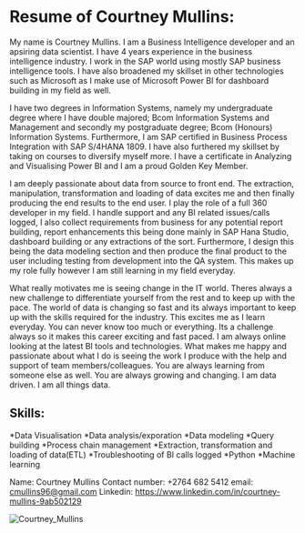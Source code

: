 # Resume of Courtney Mullins:
My name is Courtney Mullins. I am a Business Intelligence developer and an apsiring data scientist.
I have 4 years experience in the business intelligence industry. I work in the SAP world using mostly SAP business intelligence tools.
I have also broadened my skillset in other technologies such as Microsoft as I make use of Microsoft Power BI for dashboard building in my field as well.

I have two degrees in Information Systems, namely my undergraduate degree where I have double majored; Bcom Information Systems and Management and secondly my postgraduate degree; Bcom (Honours) Information Systems. Furthermore, I am SAP certified in Business Process Integration with SAP S/4HANA 1809. I have also furthered my skillset by taking on courses to diversify myself more. I have a certificate in Analyzing and Visualising Power BI and I am a proud Golden Key Member.

I am deeply passionate about data from source to front end. The extraction, manipulation, transformation and loading of data excites me and then finally producing the end results to the end user. I play the role of a full 360 developer in my field. I handle support and any BI related issues/calls logged, I also collect requirements from business for any potential report building, report enhancements this being done mainly in SAP Hana Studio, dashboard building or any extractions of the sort. Furthermore, I design this being the data modeling section and then produce the final product to the user including testing from development into the QA system. This makes up my role fully however I am still learning in my field everyday.

What really motivates me is seeing change in the IT world. Theres always a new challenge to differentiate yourself from the rest and to keep up with the pace. The world of data is changing so fast and its always important to keep up with the skills required for the industry. This excites me as I learn everyday. You can never know too much or everything. Its a challenge always so it makes this career exciting and fast paced. I am always online looking at the latest BI tools and technologies. What makes me happy and passionate about what I do is seeing the work I produce with the help and support of team members/colleagues. You are always learning from someone else as well. You are always growing and changing. I am data driven. I am all things data.

## Skills:
*Data Visualisation
*Data analysis/exporation
*Data modeling
*Query building
*Process chain management
*Extraction, transformation and loading of data(ETL)
*Troubleshooting of BI calls logged
*Python
*Machine learning

Name: Courtney Mullins
Contact number: +2764 682 5412
email: cmullins96@gmail.com
Linkedin: https://www.linkedin.com/in/courtney-mullins-9ab502129

![Courtney_Mullins](https://user-images.githubusercontent.com/78550603/149679551-e56f5392-95b8-4d44-a10d-4e6ce263003e.png)




